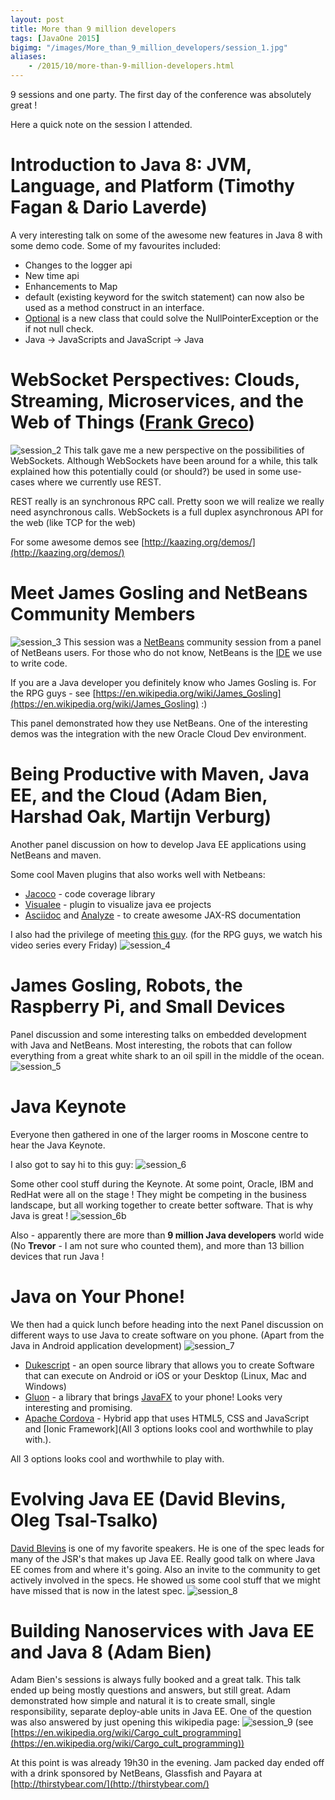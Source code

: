 ```yaml
---
layout: post
title: More than 9 million developers
tags: [JavaOne 2015]
bigimg: "/images/More_than_9_million_developers/session_1.jpg"
aliases:
    - /2015/10/more-than-9-million-developers.html
---
```

9 sessions and one party. The first day of the conference was absolutely great !

Here a quick note on the session I attended.

# Introduction to Java 8: JVM, Language, and Platform (Timothy Fagan & Dario Laverde)
A very interesting talk on some of the awesome new features in Java 8 with some demo code. Some of my favourites included:

* Changes to the logger api
* New time api
* Enhancements to Map
* default (existing keyword for the switch statement) can now also be used as a method construct in an interface.
* [Optional](https://docs.oracle.com/javase/8/docs/api/java/util/Optional.html) is a new class that could solve the NullPointerException or the if not null check.
* Java -> JavaScripts and JavaScript -> Java

# WebSocket Perspectives: Clouds, Streaming, Microservices, and the Web of Things ([Frank Greco](https://www.linkedin.com/in/frankdgreco))
![session_2](/images/More_than_9_million_developers/session_2.jpg)
This talk gave me a new perspective on the possibilities of WebSockets. Although WebSockets have been around for a while, this talk explained how this potentially could (or should?) be used in some use-cases where we currently use REST.

REST really is an synchronous RPC call. Pretty soon we will realize we really need asynchronous calls. WebSockets is a full duplex asynchronous API for the web (like TCP for the web)

For some awesome demos see [http://kaazing.org/demos/](http://kaazing.org/demos/)

# Meet James Gosling and NetBeans Community Members
![session_3](/images/More_than_9_million_developers/session_3.jpg)
This session was a [NetBeans](https://netbeans.org/) community session from a panel of NetBeans users. For those who do not know, NetBeans is the [IDE](https://en.wikipedia.org/wiki/Integrated_development_environment) we use to write code.

If you are a Java developer you definitely know who James Gosling is. For the RPG guys - see [https://en.wikipedia.org/wiki/James_Gosling](https://en.wikipedia.org/wiki/James_Gosling) :)

This panel demonstrated how they use NetBeans. One of the interesting demos was the integration with the new Oracle Cloud Dev environment.

# Being Productive with Maven, Java EE, and the Cloud (Adam Bien, Harshad Oak, Martijn Verburg)
Another panel discussion on how to develop Java EE applications using NetBeans and maven.

Some cool Maven plugins that also works well with Netbeans:

* [Jacoco](http://eclemma.org/jacoco/trunk/doc/maven.html) - code coverage library
* [Visualee](https://github.com/Thomas-S-B/visualee) - plugin to visualize java ee projects
* [Asciidoc](http://www.methods.co.nz/asciidoc/) and [Analyze](https://maven.apache.org/plugins/maven-dependency-plugin/analyze-mojo.html) - to create awesome JAX-RS documentation

I also had the privilege of meeting [this guy](http://blog.adam-bien.com/). (for the RPG guys, we watch his video series every Friday)
![session_4](/images/More_than_9_million_developers/session_4.jpg)

# James Gosling, Robots, the Raspberry Pi, and Small Devices
Panel discussion and some interesting talks on embedded development with Java and NetBeans. Most interesting, the robots that can follow everything from a great white shark to an oil spill in the middle of the ocean.
![session_5](/images/More_than_9_million_developers/session_5.jpg)

# Java Keynote
Everyone then gathered in one of the larger rooms in Moscone centre to hear the Java Keynote.

I also got to say hi to this guy:
![session_6](/images/More_than_9_million_developers/session_6.jpg)

Some other cool stuff during the Keynote. At some point, Oracle, IBM and RedHat were all on the stage ! They might be competing in the business landscape, but all working together to create better software. That is why Java is great !
![session_6b](/images/More_than_9_million_developers/session_6b.jpg)

Also - apparently there are more than **9 million Java developers** world wide (No **Trevor** - I am not sure who counted them), and more than 13 billion devices that run Java !

# Java on Your Phone!
We then had a quick lunch before heading into the next Panel discussion on different ways to use Java to create software on you phone. (Apart from the Java in Android application development)
![session_7](/images/More_than_9_million_developers/session_7.jpg)

* [Dukescript](https://dukescript.com/) - an open source library that allows you to create Software that can execute on Android or iOS or your Desktop (Linux, Mac and Windows)
* [Gluon](http://gluonhq.com/) - a library that brings [JavaFX](http://docs.oracle.com/javase/8/javase-clienttechnologies.htm) to your phone! Looks very interesting and promising.
* [Apache Cordova](https://cordova.apache.org/) - Hybrid app that uses HTML5, CSS and JavaScript and [Ionic Framework](All 3 options looks cool and worthwhile to play with.).

All 3 options looks cool and worthwhile to play with.

# Evolving Java EE (David Blevins, Oleg Tsal-Tsalko)
[David Blevins](https://www.youtube.com/watch?v=H5cO9MAvtzE) is one of my favorite speakers. He is one of the spec leads for many of the JSR's that makes up Java EE. Really good talk on where Java EE comes from and where it's going. Also an invite to the community to get actively involved in the specs. He showed us some cool stuff that we might have missed that is now in the latest spec.
![session_8](/images/More_than_9_million_developers/session_8.jpg)

# Building Nanoservices with Java EE and Java 8 (Adam Bien)
Adam Bien's sessions is always fully booked and a great talk. This talk ended up being mostly questions and answers, but still great. Adam demonstrated how simple and natural it is to create small, single responsibility, separate deploy-able units in Java EE. One of the question was also answered by just opening this wikipedia page:
![session_9](/images/More_than_9_million_developers/session_9.jpg)
(see [https://en.wikipedia.org/wiki/Cargo_cult_programming](https://en.wikipedia.org/wiki/Cargo_cult_programming))

At this point is was already 19h30 in the evening. Jam packed day ended off with a drink sponsored by NetBeans, Glassfish and Payara at [http://thirstybear.com/](http://thirstybear.com/)
